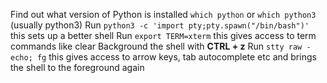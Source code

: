 Find out what version of Python is installed `which python` or `which python3` (usually python3)
Run `python3 -c 'import pty;pty.spawn("/bin/bash")'` this sets up a better shell
Run `export TERM=xterm` this gives access to term commands like clear
Background the shell with **CTRL + z**
Run `stty raw -echo; fg` this gives access to arrow keys, tab autocomplete etc and brings the shell to the foreground again
